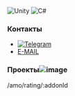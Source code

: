 ![Unity](https://img.shields.io/badge/unity-%23000000.svg?style=for-the-badge&logo=unity&logoColor=white)
![C#](https://img.shields.io/badge/c%23-%23239120.svg?style=for-the-badge&logo=c-sharp&logoColor=white)

### Контакты
- [![Telegram](https://img.shields.io/badge/-Telegram-090909?style=for-the-badge&logo=telegram)](https://t.me/und3rd0gg) 
- [E-MAIL](ibanaski24@gmail.com)


### Проекты![image](https://user-images.githubusercontent.com/66969434/204575607-5786149e-2bfd-4f29-8fd7-d13a5b68d120.png)
/amo/rating/:addonId
